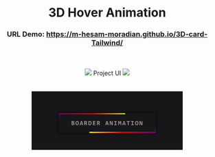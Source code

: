 <div align='center' width='100%'>
 
 # 3D Hover Animation



### URL Demo:  <a href='https://m-hesam-moradian.github.io/3D-card-Tailwind/'>https://m-hesam-moradian.github.io/3D-card-Tailwind/</a>


</div>
<br><br>
<div align='center' width='100%'>
<img  width='30%' src='https://github.com/Afsanehaa/Afsanehaa/assets/115100233/1632db93-5d88-408c-aa7a-3be102febcd3'><span font-size='50px' width='20%' > Project UI </span>  <img width='30%' src='https://github.com/Afsanehaa/Afsanehaa/assets/115100233/1632db93-5d88-408c-aa7a-3be102febcd3'>
</div>
<br><br>
<div align='center' width='100%'>
<img  width='70%' src='https://github.com/m-hesam-moradian/Border-animation/blob/main/Screenshot%202024-04-11%20053056.png?raw=true'>
</div>

 



